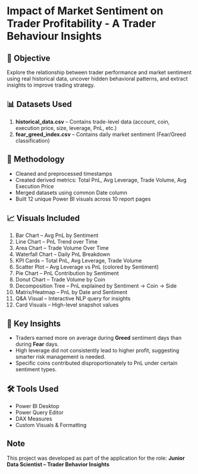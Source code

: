 
# Impact of Market Sentiment on Trader Profitability - A Trader Behaviour Insights

## 📌 Objective
Explore the relationship between trader performance and market sentiment using real historical data, uncover hidden behavioral patterns, and extract insights to improve trading strategy.

## 📊 Datasets Used
1. **historical_data.csv** – Contains trade-level data (account, coin, execution price, size, leverage, PnL, etc.)
2. **fear_greed_index.csv** – Contains daily market sentiment (Fear/Greed classification)

## 🧪 Methodology
- Cleaned and preprocessed timestamps
- Created derived metrics: Total PnL, Avg Leverage, Trade Volume, Avg Execution Price
- Merged datasets using common Date column
- Built 12 unique Power BI visuals across 10 report pages

## 📈 Visuals Included
1. Bar Chart – Avg PnL by Sentiment
2. Line Chart – PnL Trend over Time
3. Area Chart – Trade Volume Over Time
4. Waterfall Chart – Daily PnL Breakdown
5. KPI Cards – Total PnL, Avg Leverage, Trade Volume
6. Scatter Plot – Avg Leverage vs PnL (colored by Sentiment)
7. Pie Chart – PnL Contribution by Sentiment
8. Donut Chart – Trade Volume by Coin
9. Decomposition Tree – PnL explained by Sentiment → Coin → Side
10. Matrix/Heatmap – PnL by Date and Sentiment
11. Q&A Visual – Interactive NLP query for insights
12. Card Visuals – High-level snapshot values

## 🧠 Key Insights
- Traders earned more on average during **Greed** sentiment days than during **Fear** days.
- High leverage did not consistently lead to higher profit, suggesting smarter risk management is needed.
- Specific coins contributed disproportionately to PnL under certain sentiment types.

## 🛠️ Tools Used
- Power BI Desktop
- Power Query Editor
- DAX Measures
- Custom Visuals & Formatting

## Note
This project was developed as part of the application for the role:
**Junior Data Scientist – Trader Behavior Insights**



